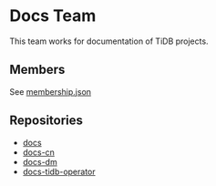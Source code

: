 # Docs Team

This team works for documentation of TiDB projects.

## Members

See [membership.json](membership.json)

## Repositories

* [docs](https://github.com/pingcap/docs)
* [docs-cn](https://github.com/pingcap/docs-cn)
* [docs-dm](https://github.com/pingcap/docs-dm)
* [docs-tidb-operator](https://github.com/pingcap/docs-tidb-operator)
